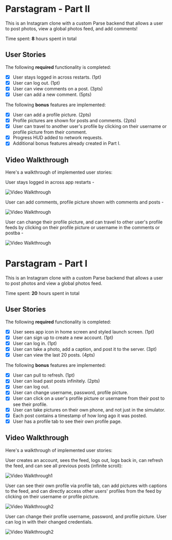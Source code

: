 # Parstagram - Part II

This is an Instagram clone with a custom Parse backend that allows a user to post photos, view a global photos feed, and add comments!

Time spent: **8** hours spent in total

## User Stories

The following **required** functionality is completed:

- [X] User stays logged in across restarts. (1pt)
- [X] User can log out. (1pt)
- [X] User can view comments on a post. (3pts)
- [X] User can add a new comment. (5pts)

The following **bonus** features are implemented:

- [X] User can add a profile picture. (2pts)
- [X] Profile pictures are shown for posts and comments. (2pts)
- [X] User can travel to another user's profile by clicking on their username or profile picture from their comment.
- [X] Progress HUD added to network requests.
- [X] Additional bonus features already created in Part I.

## Video Walkthrough

Here's a walkthrough of implemented user stories:

User stays logged in across app restarts - 

<img src='https://i.imgur.com/CUKjxYD.gif' title='Video Walkthrough' width='' alt='Video Walkthrough' />

User can add comments, profile picture shown with comments and posts - 

<img src='https://i.imgur.com/tSR7uUo.gif' title='Video Walkthrough' width='' alt='Video Walkthrough' />

User can change their profile picture, and can travel to other user's profile feeds by clicking on their profile picture or username in the comments or postba - 

<img src='https://i.imgur.com/cRK2InU.gif' title='Video Walkthrough' width='' alt='Video Walkthrough' />


# Parstagram - Part I

This is an Instagram clone with a custom Parse backend that allows a user to post photos and view a global photos feed.

Time spent: **20** hours spent in total

## User Stories

The following **required** functionality is completed:

- [X] User sees app icon in home screen and styled launch screen. (1pt)
- [X] User can sign up to create a new account. (1pt)
- [X] User can log in. (1pt)
- [X] User can take a photo, add a caption, and post it to the server. (3pt)
- [X] User can view the last 20 posts. (4pts)

The following **bonus** features are implemented:

- [X] User can pull to refresh. (1pt)
- [X] User can load past posts infinitely. (2pts)
- [x] User can log out.
- [X] User can change username, password, profile picture.
- [X] User can click on a user's profile picture or username from their post to see their profile.
- [X] User can take pictures on their own phone, and not just in the simulator.
- [X] Each post contains a timestamp of how long ago it was posted.
- [X] User has a profile tab to see their own profile page.

## Video Walkthrough

Here's a walkthrough of implemented user stories:

User creates an account, sees the feed, logs out, logs back in, can refresh the feed, and
can see all previous posts (infinite scroll):

<img src='https://i.imgur.com/bP0va2e.gif' title='Video Walkthrough' width='' alt='Video Walkthrough1' />

User can see their own profile via profile tab, can add pictures with captions to the feed, and can directly access other users' profiles from the feed by clicking on their username or profile picture.

<img src='https://i.imgur.com/8e9pr2x.gif' title='Video Walkthrough' width='' alt='Video Walkthrough2' />

User can change their profile username, password, and profile picture. User can log in with their
changed credentials.

<img src='https://i.imgur.com/tXDr6hV.gif' title='Video Walkthrough' width='' alt='Video Walkthrough2' />
